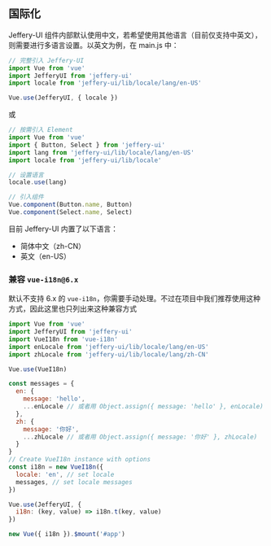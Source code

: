 ## 国际化

Jeffery-UI 组件内部默认使用中文，若希望使用其他语言（目前仅支持中英文），则需要进行多语言设置。以英文为例，在 main.js 中：

```javascript
// 完整引入 Jeffery-UI
import Vue from 'vue'
import JefferyUI from 'jeffery-ui'
import locale from 'jeffery-ui/lib/locale/lang/en-US'

Vue.use(JefferyUI, { locale })
```

或

```javascript
// 按需引入 Element
import Vue from 'vue'
import { Button, Select } from 'jeffery-ui'
import lang from 'jeffery-ui/lib/locale/lang/en-US'
import locale from 'jeffery-ui/lib/locale'

// 设置语言
locale.use(lang)

// 引入组件
Vue.component(Button.name, Button)
Vue.component(Select.name, Select)
```

目前 Jeffery-UI 内置了以下语言：

* 简体中文（zh-CN）
* 英文（en-US）

### 兼容 `vue-i18n@6.x`

默认不支持 6.x 的 `vue-i18n`，你需要手动处理。不过在项目中我们推荐使用这种方式，因此这里也只列出来这种兼容方式

```javascript
import Vue from 'vue'
import JefferyUI from 'jeffery-ui'
import VueI18n from 'vue-i18n'
import enLocale from 'jeffery-ui/lib/locale/lang/en-US'
import zhLocale from 'jeffery-ui/lib/locale/lang/zh-CN'

Vue.use(VueI18n)

const messages = {
  en: {
    message: 'hello',
    ...enLocale // 或者用 Object.assign({ message: 'hello' }, enLocale)
  },
  zh: {
    message: '你好',
    ...zhLocale // 或者用 Object.assign({ message: '你好' }, zhLocale)
  }
}
// Create VueI18n instance with options
const i18n = new VueI18n({
  locale: 'en', // set locale
  messages, // set locale messages
})

Vue.use(JefferyUI, {
  i18n: (key, value) => i18n.t(key, value)
})

new Vue({ i18n }).$mount('#app')
```
